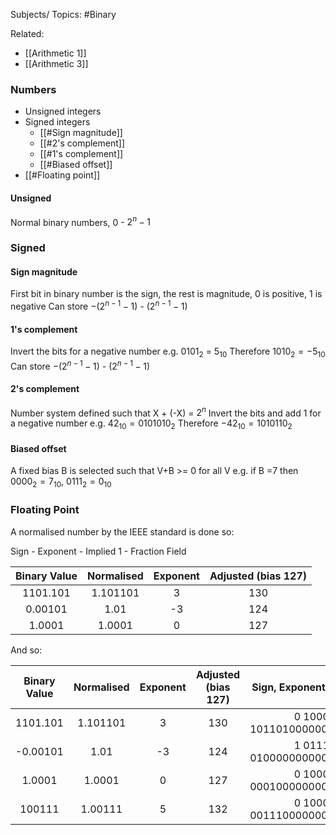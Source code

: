 Subjects/ Topics: #Binary 

Related:
- [[Arithmetic 1]]
- [[Arithmetic 3]]

### Numbers

- Unsigned integers
- Signed integers
	- [[#Sign magnitude]]
	- [[#2's complement]]
	- [[#1's complement]]
	- [[#Biased offset]]
- [[#Floating point]]

#### Unsigned
Normal binary numbers, 0 - $2^n-1$ 

### Signed
#### Sign magnitude
First bit in binary number is the sign, the rest is magnitude, 0 is positive, 1 is negative
Can store $-(2^{n-1}-1)$ - $(2^{n-1}-1)$

#### 1's complement
Invert the bits for a negative number
e.g. $0101_2$ = $5_{10}$ 
Therefore $1010_2 = -5_{10}$
Can store $-(2^{n-1}-1)$ - $(2^{n-1}-1)$

#### 2's complement
Number system defined such that X + (-X) = $2^n$
Invert the bits and add 1 for a negative number
e.g. $42_{10} = 0101010_2$ 
Therefore $-42_{10} = 1010110_2$

#### Biased offset
A fixed bias B is selected such that V+B >= 0 for all V
e.g. if B =7 then $0000_2 = 7_{10}$, $0111_2 = 0_{10}$


### Floating Point
A normalised number by the IEEE standard is done so:

Sign - Exponent - Implied 1 - Fraction Field

Binary Value | Normalised | Exponent | Adjusted (bias 127)
:--: | :--: | :--: | :--: 
1101.101 | 1.101101 | 3 | 130
0.00101 | 1.01 | -3 | 124
1.0001 | 1.0001 | 0 | 127

And so:

Binary Value | Normalised | Exponent | Adjusted (bias 127) | Sign, Exponent, Fraction FIeld
:--: | :--: | :--: | :--: | :--:
1101.101 | 1.101101 | 3 | 130 | 0 10000010 10110100000000000000000
-0.00101 | 1.01 | -3 | 124 | 1 01111100 01000000000000000000000
1.0001 | 1.0001 | 0 | 127 | 0 10000000 00010000000000000000000
100111 | 1.00111 | 5 | 132 | 0 10000100 00111000000000000000000




